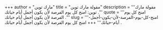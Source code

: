 +++
author = "مارك توين"
title = "مقولة مارك توين"
description = '''مقولة مارك توين: امنح كل يوم الفرصة لأن يكون أجمل أيام حياتك .'''
quote = '''امنح كل يوم الفرصة لأن يكون أجمل أيام حياتك .'''
slug = '''امنح-كل-يوم-الفرصة-لأن-يكون-أجمل-أيام-حياتك'''
+++
امنح كل يوم الفرصة لأن يكون أجمل أيام حياتك .
